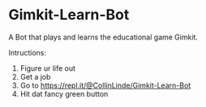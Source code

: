 # Gimkit-Learn-Bot
A Bot that plays and learns the educational game Gimkit.


Intructions: 

1) Figure ur life out
2) Get a job
3) Go to https://repl.it/@CollinLinde/Gimkit-Learn-Bot
4) Hit dat fancy green button
